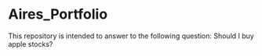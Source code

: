 # Aires_Portfolio
This repository is intended to answer to the following question: Should I buy apple stocks?
